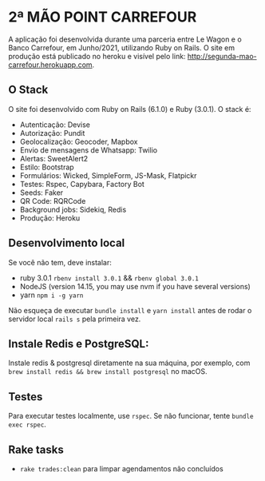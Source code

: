# 2ª MÃO POINT CARREFOUR
A aplicação foi desenvolvida durante uma parceria entre Le Wagon e o Banco Carrefour, em Junho/2021, utilizando Ruby on Rails. O site em produção está publicado no heroku e visível pelo link: http://segunda-mao-carrefour.herokuapp.com.

## O Stack
O site foi desenvolvido com Ruby on Rails (6.1.0) e Ruby (3.0.1). O stack é:
- Autenticação: Devise
- Autorização: Pundit
- Geolocalização: Geocoder, Mapbox
- Envio de mensagens de Whatsapp: Twilio
- Alertas: SweetAlert2
- Estilo: Bootstrap
- Formulários: Wicked, SimpleForm, JS-Mask, Flatpickr
- Testes: Rspec, Capybara, Factory Bot
- Seeds: Faker
- QR Code: RQRCode
- Background jobs: Sidekiq, Redis
- Produção: Heroku

## Desenvolvimento local
Se você não tem, deve instalar:
- ruby 3.0.1 `rbenv install 3.0.1` && `rbenv global 3.0.1`
- NodeJS (version 14.15, you may use nvm if you have several versions)
- yarn `npm i -g yarn`

Não esqueça de executar `bundle install` e `yarn install` antes de rodar o servidor local `rails s` pela primeira vez.

## Instale Redis e PostgreSQL:
Instale redis & postgresql diretamente na sua máquina, por exemplo, com `brew install redis && brew install postgresql` no macOS.

## Testes
Para executar testes localmente, use `rspec`. Se não funcionar, tente `bundle exec rspec`.

## Rake tasks
- `rake trades:clean` para limpar agendamentos não concluídos
